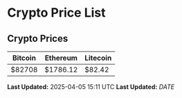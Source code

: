 # Crypto Price List

## Crypto Prices
| Bitcoin | Ethereum | Litecoin |
| ------- | -------- | -------- |
| $82708 | $1786.12 | $82.42 |
**Last Updated:** 2025-04-05 15:11 UTC
**Last Updated:** $DATE$

